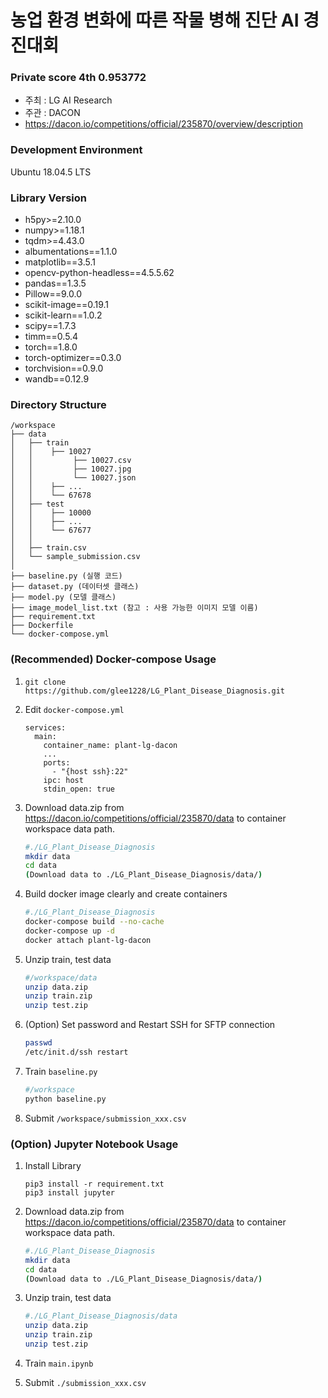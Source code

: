 # 농업 환경 변화에 따른 작물 병해 진단 AI 경진대회

### Private score 4th 0.953772

* 주최 : LG AI Research
* 주관 : DACON
* https://dacon.io/competitions/official/235870/overview/description



### Development Environment
Ubuntu 18.04.5 LTS

### Library Version
* h5py>=2.10.0
* numpy>=1.18.1
* tqdm>=4.43.0
* albumentations==1.1.0
* matplotlib==3.5.1
* opencv-python-headless==4.5.5.62
* pandas==1.3.5
* Pillow==9.0.0
* scikit-image==0.19.1
* scikit-learn==1.0.2
* scipy==1.7.3
* timm==0.5.4
* torch==1.8.0
* torch-optimizer==0.3.0
* torchvision==0.9.0
* wandb==0.12.9



### Directory Structure
```
/workspace
├── data
│   ├── train
│   │    ├── 10027
│   │         ├── 10027.csv
│   │         ├── 10027.jpg
│   │         └── 10027.json
│   │    ├── ...
│   │    └── 67678
│   ├── test
│   │    ├── 10000
│   │    ├── ...
│   │    └── 67677
│   │    
│   ├── train.csv
│   └── sample_submission.csv
│
├── baseline.py (실행 코드)
├── dataset.py (데이터셋 클래스)
├── model.py (모델 클래스)
├── image_model_list.txt (참고 : 사용 가능한 이미지 모델 이름)
├── requirement.txt
├── Dockerfile   
└── docker-compose.yml
```

### (Recommended) Docker-compose Usage
1. `git clone https://github.com/glee1228/LG_Plant_Disease_Diagnosis.git`

2. Edit `docker-compose.yml`
    ```
    services:
      main:
        container_name: plant-lg-dacon
        ...
        ports:
          - "{host ssh}:22"
        ipc: host
        stdin_open: true
    ```
3. Download data.zip from https://dacon.io/competitions/official/235870/data to container workspace data path.
    ```bash
    #./LG_Plant_Disease_Diagnosis
    mkdir data
    cd data
    (Download data to ./LG_Plant_Disease_Diagnosis/data/)
    ```

4. Build docker image clearly and create containers
    ```bash
    #./LG_Plant_Disease_Diagnosis
    docker-compose build --no-cache
    docker-compose up -d
    docker attach plant-lg-dacon
    ```
    
5. Unzip train, test data
    ```bash
    #/workspace/data
    unzip data.zip
    unzip train.zip
    unzip test.zip
    ```
    
6. (Option) Set password and Restart SSH for SFTP connection
    ```bash
    passwd
    /etc/init.d/ssh restart
    ```
    
7. Train  `baseline.py`
    ```bash
    #/workspace
    python baseline.py
    ```

8. Submit 
`/workspace/submission_xxx.csv`



### (Option) Jupyter Notebook Usage
1. Install Library
    ```
    pip3 install -r requirement.txt
    pip3 install jupyter
    ```


2. Download data.zip from https://dacon.io/competitions/official/235870/data to container workspace data path.
    ```bash
    #./LG_Plant_Disease_Diagnosis
    mkdir data
    cd data
    (Download data to ./LG_Plant_Disease_Diagnosis/data/)
    ```
3. Unzip train, test data
    ```bash
    #./LG_Plant_Disease_Diagnosis/data
    unzip data.zip
    unzip train.zip
    unzip test.zip
    ```
4. Train `main.ipynb`

5. Submit 
`./submission_xxx.csv`

